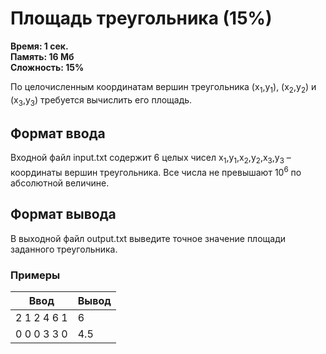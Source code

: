 <h1 class="title">Площадь треугольника (15%)</h1>
<p><b>Время: 1 сек.<br>Память: 16 Мб<br>Сложность: 15%</b></p>
<p>По целочисленным координатам вершин треугольника (x<sub>1</sub>,y<sub>1</sub>), (x<sub>2</sub>,y<sub>2</sub>) и (x<sub>3</sub>,y<sub>3</sub>) требуется вычислить его площадь.</p>
<h2>Формат ввода</h2>
<p>Входной файл input.txt содержит 6 целых чисел x<sub>1</sub>,y<sub>1</sub>,x<sub>2</sub>,y<sub>2</sub>,x<sub>3</sub>,y<sub>3</sub> – координаты вершин треугольника. Все числа не превышают 10<sup>6</sup> по абсолютной величине.</p>
<h2>Формат вывода</h2>
<p>В выходной файл output.txt выведите точное значение площади заданного треугольника.</p>
<h3>Примеры</h3>
<table class="sample-tests">
  <thead>
     <tr>
        <th>Ввод</th>
        <th>Вывод</th>
     </tr>
  </thead>
  <tbody>
     <tr>
        <td>2 1 2 4 6 1</td>
        <td>6</td>
     </tr>
     <tr>
         <td>0 0 0 3 3 0</td>
         <td>4.5</td>
      </tr>
  </tbody>
</table>